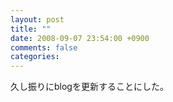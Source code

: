 ```yaml
---
layout: post
title: ""
date: 2008-09-07 23:54:00 +0900
comments: false
categories: 
---
```

久し振りにblogを更新することにした。